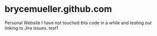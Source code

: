 # brycemueller.github.com
Personal Website
I have not touched this code in a while and testing out linking to Jira issues. test1

